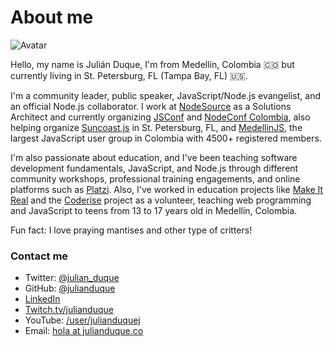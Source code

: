 # About me

![Avatar](https://s.gravatar.com/avatar/c2d1139b787a469e13229070d6be918c?s=200)

Hello, my name is Julián Duque, I'm from Medellín, Colombia 🇨🇴 but currently living in St. Petersburg, FL (Tampa Bay, FL) 🇺🇸.

I'm a community leader, public speaker, JavaScript/Node.js evangelist, and an official Node.js collaborator. I work at [NodeSource](https://nodesource.com) as a Solutions Architect and currently organizing [JSConf](http://jsconf.co) and [NodeConf Colombia](http://nodeconf.co), also helping organize [Suncoast.js](https://www.meetup.com/suncoast-js/) in St. Petersburg, FL, and [MedellinJS](http://medellinjs.org), the largest JavaScript user group in Colombia with 4500+ registered members.

I'm also passionate about education, and I've been teaching software development fundamentals, JavaScript, and Node.js through different community workshops, professional training engagements, and online platforms such as [Platzi](https://platzi.com). Also, I've worked in education projects like [Make It Real](https://makeitreal.camp/) and the [Coderise](http://coderise.org) project as a volunteer, teaching web programming and JavaScript to teens from 13 to 17 years old in Medellín, Colombia.

Fun fact: I love praying mantises and other type of critters!

### Contact me

* Twitter: [@julian\_duque](https://twitter.com/julian_duque)
* GitHub: [@julianduque](https://github.com/julianduque)
* [LinkedIn](https://linkedin.com/in/juliandavidduque)
* [Twitch.tv/julianduque](https://twitch.tv/julianduque)
* YouTube: [/user/julianduquej](https://youtube.com/user/julianduquej)
* Email: [hola at julianduque.co](mailto:hola@julianduque.co)
